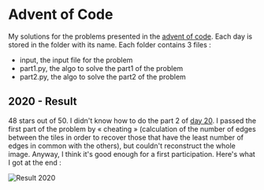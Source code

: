 # Advent of Code

My solutions for the problems presented in the [advent of code](https://adventofcode.com/). Each day is stored in the folder with its name. Each folder contains 3 files :

- input, the input file for the problem
- part1.py, the algo to solve the part1 of the problem
- part2.py, the algo to solve the part2 of the problem

## 2020 - Result

48 stars out of 50. I didn't know how to do the part 2 of [day 20](https://adventofcode.com/2020/day/20). I passed the first part of the problem by « cheating » (calculation of the number of edges between the tiles in order to recover those that have the least number of edges in common with the others), but couldn't reconstruct the whole image. Anyway, I think it's good enough for a first participation. Here's what I got at the end :

![Result 2020](https://cdn.discordapp.com/attachments/483585144184242176/792005292912803840/unknown.png)